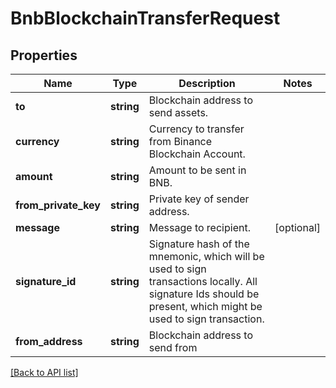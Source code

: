 # BnbBlockchainTransferRequest

## Properties

Name | Type | Description | Notes
------------ | ------------- | ------------- | -------------
**to** | **string** | Blockchain address to send assets. |
**currency** | **string** | Currency to transfer from Binance Blockchain Account. |
**amount** | **string** | Amount to be sent in BNB. |
**from_private_key** | **string** | Private key of sender address. |
**message** | **string** | Message to recipient. | [optional]
**signature_id** | **string** | Signature hash of the mnemonic, which will be used to sign transactions locally. All signature Ids should be present, which might be used to sign transaction. |
**from_address** | **string** | Blockchain address to send from |

[[Back to API list]](../../README.md#api-endpoints)
